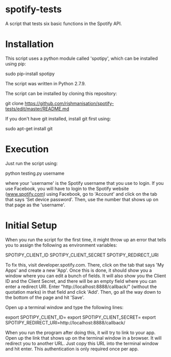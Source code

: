 # spotify-tests
A script that tests six basic functions in the Spotify API.

# Installation
This script uses a python module called 'spotipy', which can be installed using pip:

sudo pip-install spotipy

The script was written in Python 2.7.9.

The script can be installed by cloning this repository:

git clone https://github.com/rishmanisation/spotify-tests/edit/master/README.md

If you don't have git installed, install git first using:

sudo apt-get install git


# Execution
Just run the script using:

python testing.py username

where your 'username' is the Spotify username that you use to login. If you use Facebook, you will have to login to the Spotify website (www.spotify.com) using Facebook, go to 'Account' and click on the tab that says 'Set device password'. Then, use the number that shows up on that page as the 'username'.


# Initial Setup
When you run the script for the first time, it might throw up an error that tells you to assign the following as environment variables:

SPOTIPY_CLIENT_ID
SPOTIPY_CLIENT_SECRET
SPOTIPY_REDIRECT_URI

To fix this, visit developer.spotify.com. There, click on the tab that says 'My Apps' and create a new 'App'. Once this is done, it should show you a window where you can edit a bunch of fields. It will also show you the Client ID and the Client Secret, and there will be an empty field where you can enter a redirect URI. Enter "http://localhost:8888/callback/" (without the quotation marks) in that field and click 'Add'. Then, go all the way down to the bottom of the page and hit 'Save'.

Open up a terminal window and type the following lines:

export SPOTIPY_CLIENT_ID=<the value of the Client ID field>
export SPOTIPY_CLIENT_SECRET=<the value of the Client Secret field>
export SPOTIPY_REDIRECT_URI=http://localhost:8888/callback/

When you run the program after doing this, it will try to link to your app. Open up the link that shows up on the terminal window in a browser. It will redirect you to another URL. Just copy this URL into the terminal window and hit enter. This authentication is only required once per app.




